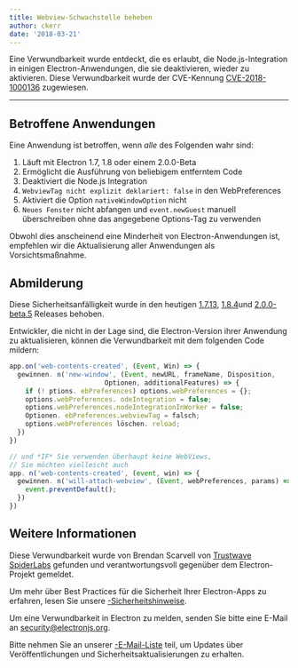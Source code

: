 ```yaml
---
title: Webview-Schwachstelle beheben
author: ckerr
date: '2018-03-21'
---
```


Eine Verwundbarkeit wurde entdeckt, die es erlaubt, die Node.js-Integration in einigen Electron-Anwendungen, die sie deaktivieren, wieder zu aktivieren. Diese Verwundbarkeit wurde der CVE-Kennung [CVE-2018-1000136](https://cve.mitre.org/cgi-bin/cvename.cgi?name=CVE-2018-1000136) zugewiesen.

---

## Betroffene Anwendungen

Eine Anwendung ist betroffen, wenn *alle* des Folgenden wahr sind:

 1. Läuft mit Electron 1.7, 1.8 oder einem 2.0.0-Beta
 2. Ermöglicht die Ausführung von beliebigem entferntem Code
 3. Deaktiviert die Node.js Integration
 4. `WebviewTag nicht explizit deklariert: false` in den WebPreferences
 5. Aktiviert die Option `nativeWindowOption` nicht
 6. `Neues Fenster` nicht abfangen und `event.newGuest` manuell überschreiben ohne das angegebene Options-Tag zu verwenden

Obwohl dies anscheinend eine Minderheit von Electron-Anwendungen ist, empfehlen wir die Aktualisierung aller Anwendungen als Vorsichtsmaßnahme.

## Abmilderung

Diese Sicherheitsanfälligkeit wurde in den heutigen [1.7.13](https://github.com/electron/electron/releases/tag/v1.7.13), [1.8.4](https://github.com/electron/electron/releases/tag/v1.8.4)und [2.0.0-beta.5](https://github.com/electron/electron/releases/tag/v2.0.0-beta.5) Releases behoben.

Entwickler, die nicht in der Lage sind, die Electron-Version ihrer Anwendung zu aktualisieren, können die Verwundbarkeit mit dem folgenden Code mildern:

```js
app.on('web-contents-created', (Event, Win) => {
  gewinnen. n('new-window', (Event, newURL, frameName, Disposition,
                        Optionen, additionalFeatures) => {
    if (! ptions. ebPreferences) options.webPreferences = {};
    options.webPreferences. odeIntegration = false;
    options.webPreferences.nodeIntegrationInWorker = false;
    Optionen. ebPreferences.webviewTag = falsch;
    options.webPreferences löschen. reload;
  })
})

// und *IF* Sie verwenden überhaupt keine WebViews,
// Sie möchten vielleicht auch
app. n('web-contents-created', (event, win) => {
  gewinnen. n('will-attach-webview', (Event, webPreferences, params) => {
    event.preventDefault();
  })
})
```

## Weitere Informationen

Diese Verwundbarkeit wurde von Brendan Scarvell von [Trustwave SpiderLabs](https://www.trustwave.com/Company/SpiderLabs/) gefunden und verantwortungsvoll gegenüber dem Electron-Projekt gemeldet.

Um mehr über Best Practices für die Sicherheit Ihrer Electron-Apps zu erfahren, lesen Sie unsere [-Sicherheitshinweise](https://electronjs.org/docs/tutorial/security).

Um eine Verwundbarkeit in Electron zu melden, senden Sie bitte eine E-Mail an security@electronjs.org.

Bitte nehmen Sie an unserer [-E-Mail-Liste](https://groups.google.com/forum/#!forum/electronjs) teil, um Updates über Veröffentlichungen und Sicherheitsaktualisierungen zu erhalten.

